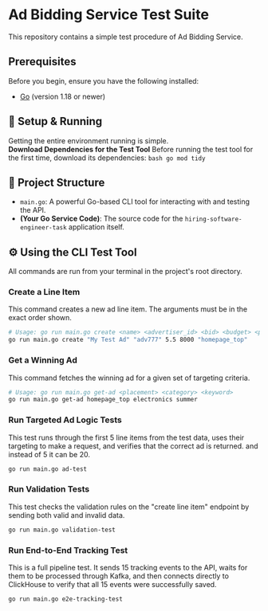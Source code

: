 # Ad Bidding Service Test Suite

This repository contains a simple test procedure of Ad Bidding Service.

## Prerequisites

Before you begin, ensure you have the following installed:
* [Go](https://go.dev/doc/install/) (version 1.18 or newer)

## 🚀 Setup & Running

Getting the entire environment running is simple.  
**Download Dependencies for the Test Tool**
    Before running the test tool for the first time, download its dependencies:
    ```bash
    go mod tidy
    ```

## 📂 Project Structure

* `main.go`: A powerful Go-based CLI tool for interacting with and testing the API.
* **(Your Go Service Code)**: The source code for the `hiring-software-engineer-task` application itself.

## ⚙️ Using the CLI Test Tool

All commands are run from your terminal in the project's root directory.

### Create a Line Item
This command creates a new ad line item. The arguments must be in the exact order shown.

```bash
# Usage: go run main.go create <name> <advertiser_id> <bid> <budget> <placement>
go run main.go create "My Test Ad" "adv777" 5.5 8000 "homepage_top"
```

### Get a Winning Ad
This command fetches the winning ad for a given set of targeting criteria.

```bash
# Usage: go run main.go get-ad <placement> <category> <keyword>
go run main.go get-ad homepage_top electronics summer
```

### Run Targeted Ad Logic Tests
This test runs through the first 5 line items from the test data, uses their targeting to make a request,
and verifies that the correct ad is returned. and instead of 5 it can be 20.

```bash
go run main.go ad-test
```

### Run Validation Tests
This test checks the validation rules on the "create line item" endpoint by sending both valid and invalid data.

```bash
go run main.go validation-test
```

### Run End-to-End Tracking Test
This is a full pipeline test. It sends 15 tracking events to the API, waits for them to be processed through Kafka, and then connects directly to ClickHouse to verify that all 15 events were successfully saved.

```bash
go run main.go e2e-tracking-test
```